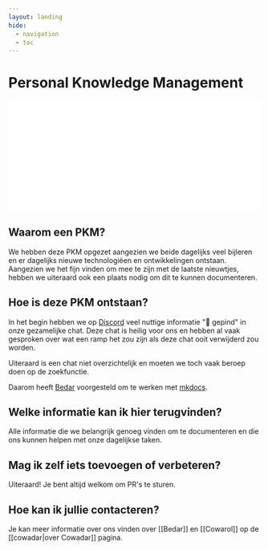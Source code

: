 ```yaml
---
layout: landing
hide:
  - navigation
  - toc
---
```

# Personal Knowledge Management

![Cowadar Logo](assets/images/site/cowadar_light.svg)

## Waarom een PKM?

We hebben deze PKM opgezet aangezien we beide dagelijks veel bijleren en er dagelijks nieuwe technologiëen en ontwikkelingen ontstaan.
Aangezien we het fijn vinden om mee te zijn met de laatste nieuwtjes, hebben we uiteraard ook een plaats nodig om dit te kunnen documenteren.

## Hoe is deze PKM ontstaan?

In het begin hebben we op [Discord](software/discord/discord.md) veel nuttige informatie "📌 gepind" in onze gezamelijke chat. Deze chat is heilig voor ons en hebben al vaak gesproken over wat een ramp het zou zijn als deze chat ooit verwijderd zou worden.

Uiteraard is een chat niet overzichtelijk en moeten we toch vaak beroep doen op de zoekfunctie.

Daarom heeft [Bedar](about/bedar.md) voorgesteld om te werken met [mkdocs](docker/services/documentation/mkdocs.md).

## Welke informatie kan ik hier terugvinden?

Alle informatie die we belangrijk genoeg vinden om te documenteren en die ons kunnen helpen met onze dagelijkse taken.

## Mag ik zelf iets toevoegen of verbeteren?

Uiteraard! Je bent altijd welkom om PR's te sturen.

## Hoe kan ik jullie contacteren?

Je kan meer informatie over ons vinden over [[Bedar]] en [[Cowarol]] op de [[cowadar|over Cowadar]] pagina.
